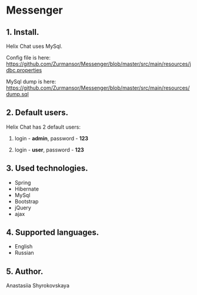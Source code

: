 # Messenger

## 1. Install.
Helix Chat uses MySql. 

Config file is here: https://github.com/Zurmansor/Messenger/blob/master/src/main/resources/jdbc.properties

MySql dump is here: https://github.com/Zurmansor/Messenger/blob/master/src/main/resources/dump.sql

## 2. Default users.
Helix Chat has 2 default users:

1. login - **admin**, password - **123**

2. login - **user**, password - **123**

## 3. Used technologies.

- Spring
- Hibernate
- MySql
- Bootstrap
- jQuery
- ajax

## 4. Supported languages.

- English
- Russian

## 5. Author.
Anastasiia Shyrokovskaya


